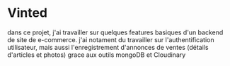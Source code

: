 # Vinted
dans ce projet, j'ai travailler sur quelques features basiques d'un backend de site de e-commerce.
j'ai notament du travailler sur l'authentification utilisateur, mais aussi l'enregistrement
d'annonces de ventes (détails d'articles et photos) grace aux outils mongoDB et Cloudinary
